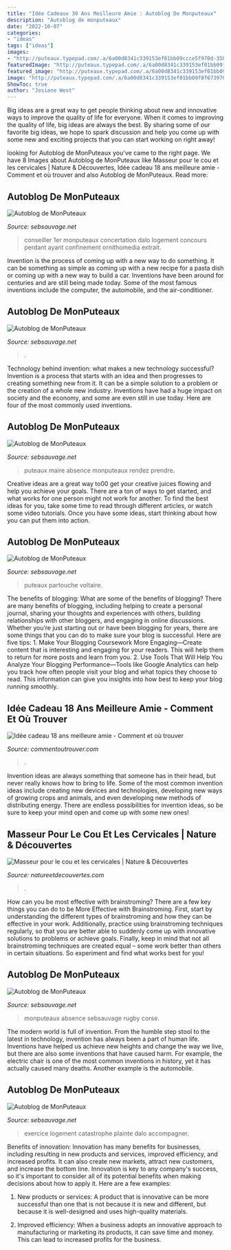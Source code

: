 ```yaml
---
title: "Idée Cadeaux 30 Ans Meilleure Amie : Autoblog De Monputeaux"
description: "Autoblog de monputeaux"
date: "2022-10-07"
categories:
- "ideas"
tags: ["ideas"]
images:
- "http://puteaux.typepad.com/.a/6a00d8341c339153ef01bb09ccce5f970d-350wi"
featuredImage: "http://puteaux.typepad.com/.a/6a00d8341c339153ef01bb09f8f673970d-320wi"
featured_image: "http://puteaux.typepad.com/.a/6a00d8341c339153ef01bb09ccce5f970d-350wi"
image: "http://puteaux.typepad.com/.a/6a00d8341c339153ef01bb09f8f673970d-320wi"
ShowToc: true
author: "Josiane West"
---
```



Big ideas are a great way to get people thinking about new and innovative ways to improve the quality of life for everyone. When it comes to improving the quality of life, big ideas are always the best. By sharing some of our favorite big ideas, we hope to spark discussion and help you come up with some new and exciting projects that you can start working on right away!

	

		
looking for Autoblog de MonPuteaux you've came to the right page. We have 8 Images about Autoblog de MonPuteaux like Masseur pour le cou et les cervicales | Nature &amp; Découvertes, Idée cadeau 18 ans meilleure amie - Comment et où trouver and also Autoblog de MonPuteaux. Read more:
		
    
## Autoblog De MonPuteaux

<img loading=lazy src="http://puteaux.typepad.com/.a/6a00d8341c339153ef01b7c9093ba6970b-500wi" onerror="this.onerror=null;this.src='https://tse3.mm.bing.net/th?id=OIP.D-LJ8HYnpnlisJ28pLhMrQHaJ4&amp;pid=15.1';" alt="Autoblog de MonPuteaux">

_Source: sebsauvage.net_

>conseiller 1er monputeaux concertation dalo logement concours perdant ayant confinement ornithomedia extrait. 

	

Invention is the process of coming up with a new way to do something. It can be something as simple as coming up with a new recipe for a pasta dish or coming up with a new way to build a car. Inventions have been around for centuries and are still being made today. Some of the most famous inventions include the computer, the automobile, and the air-conditioner.

    
## Autoblog De MonPuteaux

<img loading=lazy src="http://puteaux.typepad.com/.a/6a00d8341c339153ef01bb09f8f673970d-320wi" onerror="this.onerror=null;this.src='https://tse2.mm.bing.net/th?id=OIP.5SBpzXNT8lS6Js_Iv12ULAAAAA&amp;pid=15.1';" alt="Autoblog de MonPuteaux">

_Source: sebsauvage.net_

>. 

	

Technology behind invention: what makes a new technology successful?
Invention is a process that starts with an idea and then progresses to creating something new from it. It can be a simple solution to a problem or the creation of a whole new industry. Inventions have had a huge impact on society and the economy, and some are even still in use today. Here are four of the most commonly used inventions.

    
## Autoblog De MonPuteaux

<img loading=lazy src="http://puteaux.typepad.com/.a/6a00d8341c339153ef01b7c9220905970b-350wi" onerror="this.onerror=null;this.src='https://tse3.mm.bing.net/th?id=OIP.dyDt1lcJGrsadE79_nshYAAAAA&amp;pid=15.1';" alt="Autoblog de MonPuteaux">

_Source: sebsauvage.net_

>puteaux maire absence monputeaux rendez prendre. 

	

Creative ideas are a great way to00 get your creative juices flowing and help you achieve your goals. There are a ton of ways to get started, and what works for one person might not work for another. To find the best ideas for you, take some time to read through different articles, or watch some video tutorials. Once you have some ideas, start thinking about how you can put them into action.

    
## Autoblog De MonPuteaux

<img loading=lazy src="http://puteaux.typepad.com/.a/6a00d8341c339153ef01bb09ccce5f970d-350wi" onerror="this.onerror=null;this.src='https://tse1.mm.bing.net/th?id=OIP.2kqp-Xd1_IS2oops9D8YWQAAAA&amp;pid=15.1';" alt="Autoblog de MonPuteaux">

_Source: sebsauvage.net_

>puteaux partouche voltaire. 

	

The benefits of blogging: What are some of the benefits of blogging?
There are many benefits of blogging, including helping to create a personal journal, sharing your thoughts and experiences with others, building relationships with other bloggers, and engaging in online discussions. Whether you’re just starting out or have been blogging for years, there are some things that you can do to make sure your blog is successful. Here are five tips: 1. Make Your Blogging Coursework More Engaging—Create content that is interesting and engaging for your readers. This will help them to return for more posts and learn from you.
2. Use Tools That Will Help You Analyze Your Blogging Performance—Tools like Google Analytics can help you track how often people visit your blog and what topics they choose to read. This information can give you insights into how best to keep your blog running smoothly.


    
## Idée Cadeau 18 Ans Meilleure Amie - Comment Et Où Trouver

<img loading=lazy src="http://3.bp.blogspot.com/-uWzLMq0Zb40/VYHqkDyM0AI/AAAAAAAAV1E/0rSwc1YN_ZI/s1600/cadeau3.jpg" onerror="this.onerror=null;this.src='https://tse4.mm.bing.net/th?id=OIP.kef2SmBD8gB9D8X3mYFBXgHaEt&amp;pid=15.1';" alt="Idée cadeau 18 ans meilleure amie - Comment et où trouver">

_Source: commentoutrouver.com_

>. 

	

Invention ideas are always something that someone has in their head, but never really knows how to bring to life. Some of the most common invention ideas include creating new devices and technologies, developing new ways of growing crops and animals, and even developing new methods of distributing energy. There are endless possibilities for invention ideas, so be sure to keep your mind open and come up with some new ones!

    
## Masseur Pour Le Cou Et Les Cervicales | Nature &amp; Découvertes

<img loading=lazy src="https://cache.natureetdecouvertes.com/Medias/Images/Articles/93950710/690" onerror="this.onerror=null;this.src='https://tse4.mm.bing.net/th?id=OIP.5ylt37jgFEFyVkvpoo0FIAHaHa&amp;pid=15.1';" alt="Masseur pour le cou et les cervicales | Nature &amp; Découvertes">

_Source: natureetdecouvertes.com_

>. 

	

How can you be most effective with brainstroming?
There are a few key things you can do to be More Effective with Brainstroming. First, start by understanding the different types of brainstroming and how they can be effective in your work. Additionally, practice using brainstroming techniques regularly, so that you are better able to suddenly come up with innovative solutions to problems or achieve goals. Finally, keep in mind that not all brainstroming techniques are created equal – some work better than others in certain situations. So experiment and find what works best for you!

    
## Autoblog De MonPuteaux

<img loading=lazy src="http://puteaux.typepad.com/.a/6a00d8341c339153ef01b8d2dc8900970c-320wi" onerror="this.onerror=null;this.src='https://tse3.mm.bing.net/th?id=OIP.RTBlZKXiBNN1m2IendbSCwAAAA&amp;pid=15.1';" alt="Autoblog de MonPuteaux">

_Source: sebsauvage.net_

>monputeaux absence sebsauvage rugby corse. 

	

The modern world is full of invention. From the humble step stool to the latest in technology, invention has always been a part of human life. Inventions have helped us achieve new heights and change the way we live, but there are also some inventions that have caused harm. For example, the electric chair is one of the most common inventions in history, yet it has actually caused many deaths. Another example is the automobile.

    
## Autoblog De MonPuteaux

<img loading=lazy src="http://puteaux.typepad.com/.a/6a00d8341c339153ef01bb09fd6fe6970d-320wi" onerror="this.onerror=null;this.src='https://tse2.mm.bing.net/th?id=OIP.rgua2tUvL3kwpld7s4jUHAAAAA&amp;pid=15.1';" alt="Autoblog de MonPuteaux">

_Source: sebsauvage.net_

>exercice logement catastrophe plainte dalo accompagner. 

	

Benefits of innovation:
Innovation has many benefits for businesses, including resulting in new products and services, improved efficiency, and increased profits. It can also create new markets, attract new customers, and increase the bottom line. Innovation is key to any company's success, so it's important to consider all of its potential benefits when making decisions about how to apply it. Here are a few examples:
1. New products or services: A product that is innovative can be more successful than one that is not because it is new and different, but because it is well-designed and uses high-quality materials.

2. Improved efficiency: When a business adopts an innovative approach to manufacturing or marketing its products, it can save time and money. This can lead to increased profits for the business.


